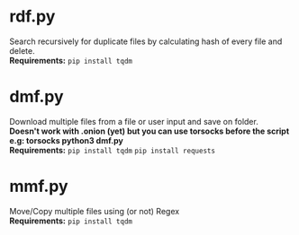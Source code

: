 # rdf.py
Search recursively for duplicate files by calculating hash of every file and delete. <br />
**Requirements:**
```pip install tqdm```

# dmf.py
Download multiple files from a file or user input and save on folder. <br />
**Doesn't work with .onion (yet) but you can use torsocks before the script e.g: torsocks python3 dmf.py** <br />
**Requirements:**
```pip install tqdm```
```pip install requests```

# mmf.py
Move/Copy multiple files using (or not) Regex <br />
**Requirements:**
```pip install tqdm```